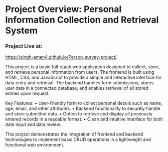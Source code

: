 <h1>Project Overview: Personal Information Collection and Retrieval System</h1>
<h3>Project Live at:</h3>
<a href="https://singh-aman4.github.io/Person_survey-project/">https://singh-aman4.github.io/Person_survey-project/</a>

This project is a basic full-stack web application designed to collect, store, and retrieve personal information from users. The frontend is built using HTML, CSS, and JavaScript to provide a simple and interactive interface for data entry and retrieval. The backend handles form submissions, stores user data in a connected database, and enables retrieval of all stored entries upon request.

Key Features:
	•	User-friendly form to collect personal details such as name, age, email, and other attributes.
	•	Backend functionality to securely handle and store submitted data.
	•	Option to retrieve and display all previously entered records in a readable format.
	•	Clean and intuitive interface for both data input and data review.

This project demonstrates the integration of frontend and backend technologies to implement basic CRUD operations in a lightweight and functional web environment.
